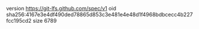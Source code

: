 version https://git-lfs.github.com/spec/v1
oid sha256:4167e3e4df490ded78865d853c3e481e4e48d1f4968bdbcecc4b227fcc195cd2
size 6789
